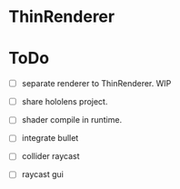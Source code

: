 # ThinRenderer

# ToDo
* [ ] separate renderer to ThinRenderer. WIP
* [ ] share hololens project.
* [ ] shader compile in runtime.
* [ ] integrate bullet
* [ ] collider raycast
* [ ] raycast gui

